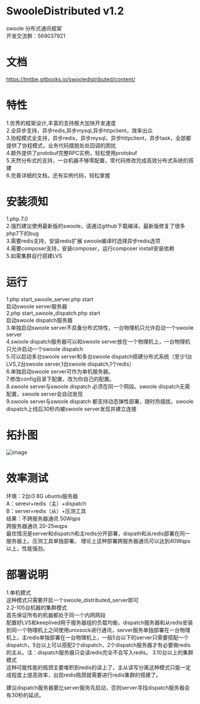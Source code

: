 # SwooleDistributed v1.2
swoole 分布式通讯框架  
开发交流群：569037921  
# 文档
  https://tmtbe.gitbooks.io/swooledistributed/content/

# 特性  
  1.优秀的框架设计,丰富的支持极大加快开发速度  
  2.全异步支持，异步redis,异步mysql,异步httpclient，效率出众  
  3.协程模式全支持，异步redis，异步mysql，异步httpclient，异步task，全部都提供了协程模式，业务代码摆脱处处回调的困扰  
  4.额外提供了protobuf完整RPC实例，轻松使用protobuf  
  5.天然分布式的支持，一台机器不够零配置，零代码修改完成高效分布式系统的搭建  
  6.完善详细的文档，还有实例代码，轻松掌握  

# 安装须知
  1.php 7.0  
  2.强烈建议使用最新版的swoole，请通过github下载编译。最新版修复了很多php7下的bug  
  3.需要redis支持，安装redis扩展  swoole编译时选择异步redis选项  
  4.需要composer支持，安装composer，运行composer install安装依赖  
  5.如需集群自行搭建LVS  

# 运行
  1.php start_swoole_server.php start  
    启动swoole server服务器  
  2.php start_swoole_dispatch.php start  
    启动swoole dispatch服务器  
  3.单独启动swoole server不具备分布式特性，一台物理机只允许启动一个swoole server   
  4.swoole dispatch服务器可以和swoole server放在一个物理机上，一台物理机只允许启动一个swoole dispatch  
  5.可以启动多台swoole server和多台swoole dispatch搭建分布式系统（至少1台LVS,2台swoole server,1台swoole dispatch,1个redis）  
  6.单独启动swoole server可作为单机服务器。  
  7.修改config目录下配置，改为你自己的配置。  
  8.swoole server与swoole dispatch 必须在同一个网段。swoole dispatch无需配置，swoole server会自动发现  
  9.swoole server与swoole dispatch 都支持动态弹性部署，随时热插拔。swoole dispatch上线后30秒内被swoole server发现并建立连接  

# 拓扑图
  ![image](https://github.com/tmtbe/SwooleDistributed/blob/master/screenshots/topological-graph.jpg)
    
# 效率测试
  环境：2台i3 8G ubuntu服务器  
  A：serevr+redis（主）+dispatch  
  B：server+redis（从）+压测工具  
  结果：不跨服务器通讯 50Wqps  
        跨服务器通讯 20-25wqps  
  最优情况是server和dispatch和主redis分开部署，dispath和从redis部署在同一服务器上。压测工具单独部署。
  理论上这种部署跨服务器通讯可以达到40Wqps以上，性能强劲。
        
# 部署说明
  1.单机模式  
    这种模式只需要开启一个swoole_distributed_server即可  
  2.2-105台机器的集群模式  
    首先保证所有的机器都处于同一个内网网段  
    配置好LVS和keeplived用于服务器组的负载均衡，dispatch服务器和从redis安装到同一个物理机上之间使用unixsock进行通讯，server服务单独部署在一台物理机上，主redis单独部署在一台物理机上，一般5台以下的server只需要搭配一个dispatch，5台以上可以搭配2个dispatch，2个dispatch服务器才有必要做redis的主从。注：dispatch服务器只会读redis完全不会写入redis。
  3.10台以上的集群模式  
    这种可能性能的瓶颈主要堆积到redis的读上了，主从读写分离这种模式只能一定成程度上提高效率，出现redis瓶颈就需要进行redis集群的搭建了。  
    
  建议dispatch服务器要比server服务先启动，否则server寻找dispatch服务器会有30秒的延迟。  

